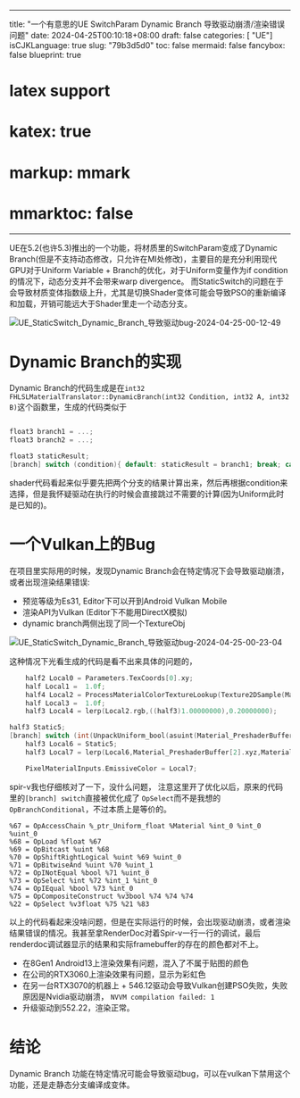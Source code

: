 
---
title: "一个有意思的UE SwitchParam Dynamic Branch 导致驱动崩溃/渲染错误问题"
date: 2024-04-25T00:10:18+08:00
draft: false
categories: [ "UE"]
isCJKLanguage: true
slug: "79b3d5d0"
toc: false
mermaid: false
fancybox: false
blueprint: true
# latex support
# katex: true
# markup: mmark
# mmarktoc: false 
---

UE在5.2(也许5.3)推出的一个功能，将材质里的SwitchParam变成了Dynamic Branch(但是不支持动态修改，只允许在MI处修改)，主要目的是充分利用现代GPU对于Uniform Variable + Branch的优化，对于Uniform变量作为if condition的情况下，动态分支并不会带来warp divergence。
而StaticSwitch的问题在于会导致材质变体指数级上升，尤其是切换Shader变体可能会导致PSO的重新编译和加载，开销可能远大于Shader里走一个动态分支。

![UE_StaticSwitch_Dynamic_Branch_导致驱动bug-2024-04-25-00-12-49](https://img.blurredcode.com/img/UE_StaticSwitch_Dynamic_Branch_导致驱动bug-2024-04-25-00-12-49.png?x-oss-process=style/compress)

# Dynamic Branch的实现

Dynamic Branch的代码生成是在`int32 FHLSLMaterialTranslator::DynamicBranch(int32 Condition, int32 A, int32 B)`这个函数里，生成的代码类似于

```cpp

float3 branch1 = ...;
float3 branch2 = ...;

float3 staticResult;
[branch] switch (condition){ default: staticResult = branch1; break; case 0: staticResult = branch2; break;}
```

shader代码看起来似乎要先把两个分支的结果计算出来，然后再根据condition来选择，但是我怀疑驱动在执行的时候会直接跳过不需要的计算(因为Uniform此时是已知的)。

# 一个Vulkan上的Bug

在项目里实际用的时候，发现Dynamic Branch会在特定情况下会导致驱动崩溃，或者出现渲染结果错误:

- 预览等级为Es31, Editor下可以开到Android Vulkan Mobile
- 渲染API为Vulkan (Editor下不能用DirectX模拟)
- dynamic branch两侧出现了同一个TextureObj

![UE_StaticSwitch_Dynamic_Branch_导致驱动bug-2024-04-25-00-23-04](https://img.blurredcode.com/img/UE_StaticSwitch_Dynamic_Branch_导致驱动bug-2024-04-25-00-23-04.png?x-oss-process=style/compress)


这种情况下光看生成的代码是看不出来具体的问题的，

```c
	half2 Local0 = Parameters.TexCoords[0].xy;
	half Local1 =  1.0f;
	half4 Local2 = ProcessMaterialColorTextureLookup(Texture2DSample(Material_Texture2D_0,Material_Texture2D_0Sampler,  Local0 ));
	half Local3 =  1.0f;
	half3 Local4 = lerp(Local2.rgb,((half3)1.00000000),0.20000000);

half3 Static5;
[branch] switch (int(UnpackUniform_bool(asuint(Material_PreshaderBuffer[1][0]), 0))){ default: Static5 = Local2.rgb; break; case 0: Static5 = Local4; break;}
	half3 Local6 = Static5;
	half3 Local7 = lerp(Local6,Material_PreshaderBuffer[2].xyz,Material_PreshaderBuffer[1].y);

	PixelMaterialInputs.EmissiveColor = Local7;
```

spir-v我也仔细核对了一下，没什么问题， 注意这里开了优化以后，原来的代码里的`[branch] switch`直接被优化成了 `OpSelect`而不是我想的`OpBranchConditional`，不过本质上是等价的。

```
%67 = OpAccessChain %_ptr_Uniform_float %Material %int_0 %int_0 %uint_0
%68 = OpLoad %float %67
%69 = OpBitcast %uint %68
%70 = OpShiftRightLogical %uint %69 %uint_0
%71 = OpBitwiseAnd %uint %70 %uint_1
%72 = OpINotEqual %bool %71 %uint_0
%73 = OpSelect %int %72 %int_1 %int_0
%74 = OpIEqual %bool %73 %int_0
%75 = OpCompositeConstruct %v3bool %74 %74 %74
%22 = OpSelect %v3float %75 %21 %83
```


以上的代码看起来没啥问题，但是在实际运行的时候，会出现驱动崩溃，或者渲染结果错误的情况。我甚至拿RenderDoc对着Spir-v一行一行的调试，最后renderdoc调试器显示的结果和实际framebuffer的存在的颜色都对不上。


- 在8Gen1 Android13上渲染效果有问题，混入了不属于贴图的颜色
- 在公司的RTX3060上渲染效果有问题，显示为彩虹色
- 在另一台RTX3070的机器上 + 546.12驱动会导致Vulkan创建PSO失败，失败原因是Nvidia驱动崩溃， `NVVM compilation failed: 1`
- 升级驱动到552.22，渲染正常。
  

# 结论

Dynamic Branch 功能在特定情况可能会导致驱动bug，可以在vulkan下禁用这个功能，还是走静态分支编译成变体。